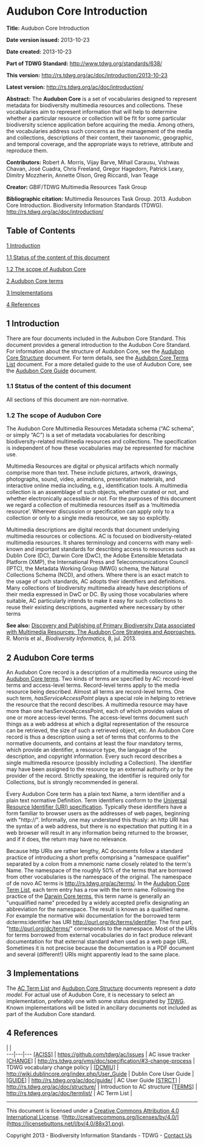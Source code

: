 
<a id="top"></a>

# Audubon Core Introduction

**Title:** Audubon Core Introduction

**Date version issued:** 2013-10-23

**Date created:** 2013-10-23

**Part of TDWG Standard:** http://www.tdwg.org/standards/638/

**This version:** http://rs.tdwg.org/ac/doc/introduction/2013-10-23

**Latest version:** http://rs.tdwg.org/ac/doc/introduction/

**Abstract:** The **Audubon Core** is a set of vocabularies designed to represent
metadata for biodiversity multimedia resources and collections. These
vocabularies aim to represent information that will help to determine
whether a particular resource or collection will be fit for some
particular biodiversity science application before acquiring the media.
Among others, the vocabularies address such concerns as the management
of the media and collections, descriptions of their content, their
taxonomic, geographic, and temporal coverage, and the appropriate ways
to retrieve, attribute and reproduce them.

**Contributors:** Robert A. Morris, Vijay Barve, Mihail Carausu, Vishwas
Chavan, José Cuadra, Chris Freeland, Gregor Hagedorn, Patrick Leary,
Dimitry Mozzherin, Annette Olson, Greg Riccardi, Ivan Teage

**Creator:** GBIF/TDWG Multimedia Resources Task Group

**Bibliographic citation:** Multimedia Resources Task Group. 2013. Audubon Core Introduction. Biodiversity Information Standards (TDWG). http://rs.tdwg.org/ac/doc/introduction/


## Table of Contents

[1 Introduction](#1-introduction)

[1.1 Status of the content of this document](#11-status-of-the-content-of-this-document)

[1.2 The scope of Audubon Core](#12-the-scope-of-audubon-core)

[2 Audubon Core terms](#2-audubon-core-terms)

[3 Implementations](#3-implementations)

[4 References](#4-references)


## 1 Introduction

There are four documents included in the Aububon Core Standard.  This document provides a general introduction to the Audubon Core Standard. For information about the structure of Audubon Core, see the [Audubon
Core Structure](structure.md) document.  For term details, see the [Audubon Core Terms List](termlist.md) document.  For a more detailed guide to the use of Audubon Core, see the [Audubon Core Guide](guide.md) document.

### 1.1 Status of the content of this document

All sections of this document are non-normative.  

### 1.2 The scope of Audubon Core

The Audubon Core Multimedia Resources Metadata schema (“AC schema”, or
simply “AC”) is a set of metadata vocabularies for describing
biodiversity-related multimedia resources and collections. The
specification is independent of how these vocabularies may be
represented for machine use.

Multimedia Resources are digital or physical artifacts which normally
comprise more than text. These include pictures, artwork, drawings,
photographs, sound, video, animations, presentation materials, and
interactive online media including, e.g., identification tools. A
multimedia collection is an assemblage of such objects, whether curated
or not, and whether electronically accessible or not. For the purposes
of this document we regard a collection of multimedia resources itself
as a ‘multimedia resource’. Wherever discussion or specification can
apply only to a collection or only to a single media resource, we say so
explicitly.

Multimedia descriptions are digital records that document underlying
multimedia resources or collections. AC is focused on
biodiversity-related multimedia resources. It shares terminology and
concerns with many well-known and important standards for describing
access to resources such as Dublin Core (DC), Darwin Core (DwC), the
Adobe Extensible Metadata Platform (XMP), the International Press and
Telecommunications Council (IPTC), the Metadata Working Group (MWG)
schema, the Natural Collections Schema (NCD), and others. Where there is
an exact match to the usage of such standards, AC adopts their
identifiers and definitions. Many collections of biodiversity multimedia
already have descriptions of their media expressed in DwC or DC. By
using those vocabularies where suitable, AC particularly intends to make
it easy for such collections to reuse their existing descriptions,
augmented where necessary by other
terms

**See also:** [Discovery and Publishing of Primary Biodiversity Data
associated with Multimedia Resources: The Audubon Core Strategies and
Approaches.](https://journals.ku.edu/index.php/jbi/article/view/4117) R.
Morris et al., *Biodiversity Informatics,* 8, jul. 2013.

## 2 Audubon Core terms

An Audubon Core record is a description of a multimedia resource using
the [Audubon Core terms](termlist.md). Two kinds
of terms are specified by AC: record-level terms and access-level terms.
Record-level terms apply to the media resource being described. Almost
all terms are record-level terms. One such term, *hasServiceAccessPoint*
plays a special role in helping to retrieve the resource that the record
describes. A multimedia resource may have more than one
hasServiceAccessPoint, each of which provides values of one or more
access-level terms. The access-level terms document such things as a web
address at which a digital representation of the resource can be
retrieved, the size of such a retrieved object, etc. An Audubon Core
record is thus a description using a set of terms that conforms to the
normative documents, and contains at least the four mandatory terms,
which provide an identifier, a resource type, the language of the
description, and copyright information. Every such record describes a
single multimedia resource (possibly including a Collection). The
identifier may have been assigned to the resource by an external
authority or by the provider of the record. Strictly speaking, the
identifier is required only for Collections, but is strongly recommended
in general.

Every Audubon Core term has a plain text Name, a term identifier and a
plain text normative Definition. Term identifiers conform to the
[Universal Resource Identifier (URI)
specification](http://tools.ietf.org/html/rfc2616#section-3.2).
Typically these identifiers have a form familiar to browser users as the
addresses of web pages, beginning with "http://". Informally, one may
understand this thusly: an http URI has the syntax of a web address, but
there is no expectation that putting it in a web browser will result in
any information being returned to the browser, and if it does, the
return may have no relevance.

Because http URIs are rather lengthy, AC documents follow a standard
practice of introducing a short prefix comprising a "namespace
qualifier" separated by a colon from a mnemonic name closely related to
the term's Name. The namespace of the roughly 50% of the terms that are
borrowed from other vocabularies is the namespace of the original. The
namespace of de novo AC terms is http://rs.tdwg.org/ac/terms/. In the [Audubon Core Term List](termlist.md), each
term entry has a row with the term name. Following the practice of the
[Darwin Core terms](http://rs.tdwg.org/dwc/terms/), this term name
is generally an "unqualified name" preceded by a widely accepted prefix
designating an abbreviation for the namespace. The result is known as a
qualified name. For example the normative wiki documentation for the
borrowed term dcterms:identifier has URI
http://purl.org/dc/terms/identifier. The first part,
"http://purl.org/dc/terms/" corresponds to the namespace. Most of the
URIs for terms borrowed from external vocabularies do in fact produce
relevant documentation for that external standard when used as a web
page URL. Sometimes it is not precise because the documentation is a PDF
document and several (different!) URIs might apparently lead
to the same place.

## 3 Implementations

The [AC Term List](termlist.md) and
[Audubon Core Structure](structure.md)
documents represent a *data model.* For actual use of Audubon Core, it
is necessary to select an implementation, preferably one with some
status designated by [TDWG](http://www.tdwg.org/). Known
implementations will be listed in ancillary documents not included as part of the Audubon Core standard.

## 4 References

   |   |   
---|---|---
[\[ACISS\]](https://github.com/tdwg/ac/issues) | https://github.com/tdwg/ac/issues | AC issue tracker
[\[CHANGE\]](https://github.com/tdwg/vocab/blob/master/vms/maintenance-specification.md#3-change-process) | http://rs.tdwg.org/vms/doc/specification/#3-change-process | TDWG vocabulary change policy |
[\[DCMIU\]](http://wiki.dublincore.org/index.php/User_Guide) | http://wiki.dublincore.org/index.php/User_Guide | Dublin Core User Guide                         |
[\[GUIDE\]](guide.md) | http://rs.tdwg.org/ac/doc/guide/ | AC User Guide
[\[STRCT\]](structure.md) | http://rs.tdwg.org/ac/doc/structure/ | Introduction to AC structure
[\[TERMS\]](termlist.md) | http://rs.tdwg.org/ac/doc/termlist/ | AC Term List                            |

-----------------
This document is licensed under a [Creative Commons Attribution 4.0 International License](http://creativecommons.org/licenses/by/4.0/). ![http://creativecommons.org/licenses/by/4.0/](https://licensebuttons.net/l/by/4.0/88x31.png).

Copyright 2013 - Biodiversity Information Standards - TDWG - [Contact Us](http://www.tdwg.org/about-tdwg/contact-us/)

